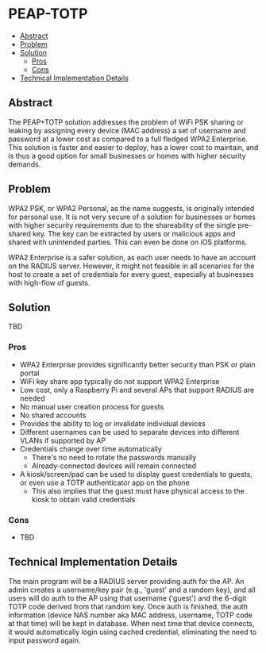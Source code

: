 # PEAP-TOTP<!-- omit in toc -->

- [Abstract](#Abstract)
- [Problem](#Problem)
- [Solution](#Solution)
  - [Pros](#Pros)
  - [Cons](#Cons)
- [Technical Implementation Details](#Technical-Implementation-Details)

## Abstract

The PEAP+TOTP solution addresses the problem of WiFi PSK sharing or leaking by assigning every device (MAC address) a set of username and password at a lower cost as compared to a full fledged WPA2 Enterprise. This solution is faster and easier to deploy, has a lower cost to maintain, and is thus a good option for small businesses or homes with higher security demands.

## Problem

WPA2 PSK, or WPA2 Personal, as the name suggests, is originally intended for personal use. It is not very secure of a solution for businesses or homes with higher security requirements due to the shareability of the single pre-shared key. The key can be extracted by users or malicious apps and shared with unintended parties. This can even be done on iOS platforms.

WPA2 Enterprise is a safer solution, as each user needs to have an account on the RADIUS server. However, it might not feasible in all scenarios for the host to create a set of credentials for every guest, especially at businesses with high-flow of guests.

## Solution

TBD

### Pros

- WPA2 Enterprise provides significantly better security than PSK or plain portal
- WiFi key share app typically do not support WPA2 Enterprise
- Low cost, only a Raspberry Pi and several APs that support RADIUS are needed
- No manual user creation process for guests
- No shared accounts
- Provides the ability to log or invalidate individual devices
- Different usernames can be used to separate devices into different VLANs if supported by AP
- Credentials change over time automatically
  - There's no need to rotate the passwords manually
  - Already-connected devices will remain connected
- A kiosk/screen/pad can be used to display guest credentials to guests, or even use a TOTP authenticator app on the phone
  - This also implies that the guest must have physical access to the kiosk to obtain valid credentials

### Cons

- TBD

## Technical Implementation Details

The main program will be a RADIUS server providing auth for the AP. An admin creates a username/key pair (e.g., 'guest' and a random key), and all users will do auth to the AP using that username ('guest') and the 6-digit TOTP code derived from that random key. Once auth is finished, the auth information (device NAS number aka MAC address, username, TOTP code at that time) will be kept in database. When next time that device connects, it would automatically login using cached credential, eliminating the need to input password again.
